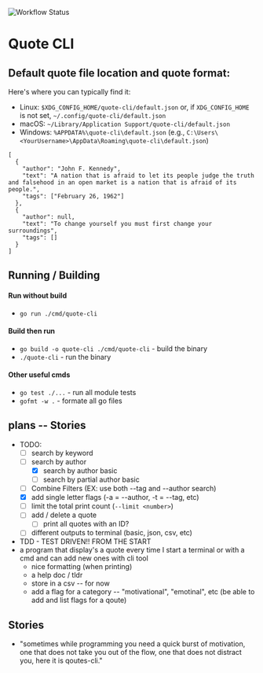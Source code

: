 ![Workflow Status](https://github.com/Calvinbullock/quote-cli/actions/workflows/go-ci.yml/badge.svg)
# Quote CLI

## Default quote file location and quote format:
Here's where you can typically find it:
- Linux: `$XDG_CONFIG_HOME/quote-cli/default.json` or, if `XDG_CONFIG_HOME` is not set, `~/.config/quote-cli/default.json`
- macOS: `~/Library/Application Support/quote-cli/default.json`
- Windows: `%APPDATA%\quote-cli\default.json` (e.g., `C:\Users\<YourUsername>\AppData\Roaming\quote-cli\default.json`)

```
[
  {
    "author": "John F. Kennedy",
    "text": "A nation that is afraid to let its people judge the truth and falsehood in an open market is a nation that is afraid of its people.",
    "tags": ["February 26, 1962"]
  },
  {
    "author": null,
    "text": "To change yourself you must first change your surroundings",
    "tags": []
  }
]
```

## Running / Building
#### Run without build
- `go run ./cmd/quote-cli`

#### Build then run
- `go build -o quote-cli ./cmd/quote-cli` - build the binary
- `./quote-cli`  - run the binary

#### Other useful cmds
- `go test ./...`   - run all module tests
- `gofmt -w .`      - formate all go files

## plans -- Stories
 - TODO:
    - [ ] search by keyword
    - [ ] search by author
        - [x] search by author basic
        - [ ] search by partial author basic
    - [ ] Combine Filters (EX: use both --tag and --author search)
    - [x] add single letter flags (-a = --author, -t = --tag, etc)
    - [ ] limit the total print count (`--limit <number>`)
    - [ ] add / delete a quote
        - [ ] print all quotes with an ID?
    - [ ] different outputs to terminal (basic, json, csv, etc)

- TDD - TEST DRIVEN!! FROM THE START
- a program that display's a quote every time I start a terminal or with a cmd and can add new ones with cli tool
    - nice formatting (when printing)
    - a help doc / tldr
    - store in a csv -- for now
    - add a flag for a category -- "motivational", "emotinal", etc (be able to add and list flags for a qoute)

## Stories
- "sometimes while programming you need a quick burst of motivation, one that does not take you out of the flow, one that does not distract you, here it is qoutes-cli."
